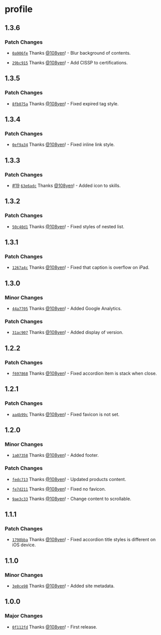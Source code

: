 # profile

## 1.3.6

### Patch Changes

- [`0a906fe`](https://github.com/108yen/profile/commit/0a906feda4797f1e07f47ebc76ba176528e148b7) Thanks [@108yen](https://github.com/108yen)! - Blur background of contents.

- [`29bc915`](https://github.com/108yen/profile/commit/29bc9151c540a09a5a91a2e15f07021dd84b2c7f) Thanks [@108yen](https://github.com/108yen)! - Add CISSP to certifications.

## 1.3.5

### Patch Changes

- [`8fb075a`](https://github.com/108yen/profile/commit/8fb075a5b31a30f8e27b1c94bd96f777f9b041db) Thanks [@108yen](https://github.com/108yen)! - Fixed expired tag style.

## 1.3.4

### Patch Changes

- [`0ef9a34`](https://github.com/108yen/profile/commit/0ef9a348feb93fdfa4d9803461f5d2c39831e552) Thanks [@108yen](https://github.com/108yen)! - Fixed inline link style.

## 1.3.3

### Patch Changes

- [#19](https://github.com/108yen/profile/pull/19) [`63e6adc`](https://github.com/108yen/profile/commit/63e6adcb0b6d7d165791a31fcfd09aab4e74effa) Thanks [@108yen](https://github.com/108yen)! - Added icon to skills.

## 1.3.2

### Patch Changes

- [`50c40d1`](https://github.com/108yen/profile/commit/50c40d11938fc7cfb5ce84b1f691a216a9b3ebca) Thanks [@108yen](https://github.com/108yen)! - Fixed styles of nested list.

## 1.3.1

### Patch Changes

- [`1267a4c`](https://github.com/108yen/profile/commit/1267a4c4aaee3812d42eab57eeb05742ea13dcbc) Thanks [@108yen](https://github.com/108yen)! - Fixed that caption is overflow on iPad.

## 1.3.0

### Minor Changes

- [`44a7705`](https://github.com/108yen/profile/commit/44a7705555286f82cecf867875e6990ed27b5cfa) Thanks [@108yen](https://github.com/108yen)! - Added Google Analytics.

### Patch Changes

- [`31ac907`](https://github.com/108yen/profile/commit/31ac907099a2802f3ae9a7986827f28733d4e3af) Thanks [@108yen](https://github.com/108yen)! - Added display of version.

## 1.2.2

### Patch Changes

- [`f697868`](https://github.com/108yen/profile/commit/f69786840c916c2f6e1839513ac26c4c6c3607c8) Thanks [@108yen](https://github.com/108yen)! - Fixed accordion item is stack when close.

## 1.2.1

### Patch Changes

- [`aa4b99c`](https://github.com/108yen/profile/commit/aa4b99cee1aeb5c59308648e709c993e80b3d7aa) Thanks [@108yen](https://github.com/108yen)! - Fixed favicon is not set.

## 1.2.0

### Minor Changes

- [`1a07358`](https://github.com/108yen/profile/commit/1a073586e883dbdc31b1add5eb39623f42ac25cb) Thanks [@108yen](https://github.com/108yen)! - Added footer.

### Patch Changes

- [`fedc713`](https://github.com/108yen/profile/commit/fedc71319c30e09d4b5fe2ce1cdc67ae53f6fceb) Thanks [@108yen](https://github.com/108yen)! - Updated products content.

- [`fe7d211`](https://github.com/108yen/profile/commit/fe7d211ee39bafb6f26f37f24dd9b082ab829c6e) Thanks [@108yen](https://github.com/108yen)! - Fixed no favicon.

- [`9ae3c33`](https://github.com/108yen/profile/commit/9ae3c33d5696275c16561e4d838c577abcaae82d) Thanks [@108yen](https://github.com/108yen)! - Change content to scrollable.

## 1.1.1

### Patch Changes

- [`1798bba`](https://github.com/108yen/profile/commit/1798bbadab49b01ceeee599fc30423d9a30c8c91) Thanks [@108yen](https://github.com/108yen)! - Fixed accordion title styles is different on iOS device.

## 1.1.0

### Minor Changes

- [`3e0ce98`](https://github.com/108yen/profile/commit/3e0ce988a7fcef02331f14d4c684b233d5b69cc3) Thanks [@108yen](https://github.com/108yen)! - Added site metadata.

## 1.0.0

### Major Changes

- [`0f112fd`](https://github.com/108yen/profile/commit/0f112fda3758c662b885685375d068e65966ab91) Thanks [@108yen](https://github.com/108yen)! - First release.
